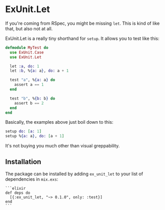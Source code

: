 # ExUnit.Let

If you're coming from RSpec, you might be missing `let`. This is kind of like that, but also not at all.

ExUnit.Let is a really tiny shorthand for `setup`. It allows you to test like this:

```elixir
defmodule MyTest do
  use ExUnit.Case
  use ExUnit.Let

  let :a, do: 1
  let :b, %{a: a}, do: a + 1

  test "a", %{a: a} do
    assert a == 1
  end

  test "b", %{b: b} do
    assert b == 2
  end
end
```

Basically, the examples above just boil down to this:

```elixir
setup do: [a: 1]
setup %{a: a}, do: [a + 1]
```

It's not buying you much other than visual greppability.

## Installation

The package can be installed by adding `ex_unit_let` to your list of dependencies in `mix.exs`:

    ```elixir
    def deps do
      [{:ex_unit_let, "~> 0.1.0", only: :test}]
    end
    ```
